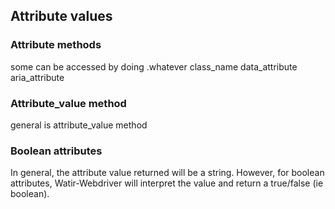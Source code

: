 ## Attribute values

### Attribute methods

some can be accessed by doing .whatever
    class_name
    data_attribute
   aria_attribute

### Attribute_value method

general is attribute_value method

### Boolean attributes

In general, the attribute value returned will be a string. However, for boolean attributes, Watir-Webdriver will interpret the value and return a true/false (ie boolean).




